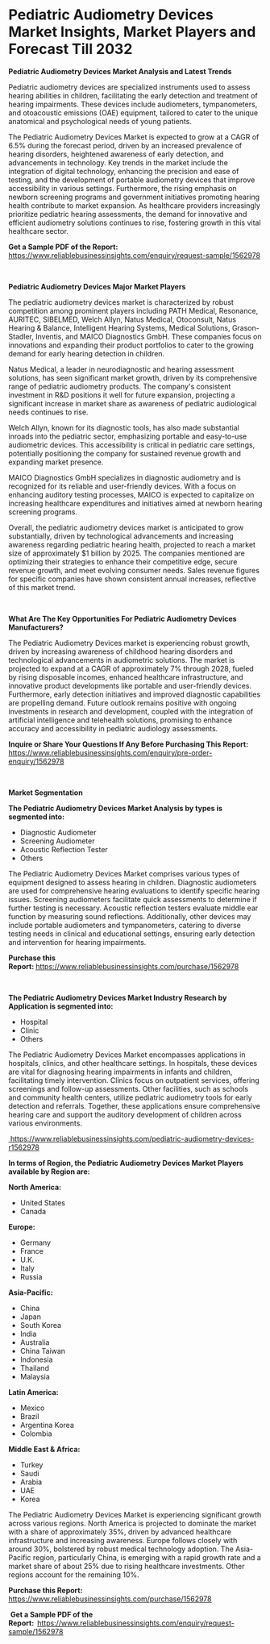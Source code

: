 <p><h1>Pediatric Audiometry Devices Market Insights, Market Players and Forecast Till 2032</h1></p><p><strong>Pediatric Audiometry Devices Market Analysis and Latest Trends</strong></p>
<p><p>Pediatric audiometry devices are specialized instruments used to assess hearing abilities in children, facilitating the early detection and treatment of hearing impairments. These devices include audiometers, tympanometers, and otoacoustic emissions (OAE) equipment, tailored to cater to the unique anatomical and psychological needs of young patients. </p><p>The Pediatric Audiometry Devices Market is expected to grow at a CAGR of 6.5% during the forecast period, driven by an increased prevalence of hearing disorders, heightened awareness of early detection, and advancements in technology. Key trends in the market include the integration of digital technology, enhancing the precision and ease of testing, and the development of portable audiometry devices that improve accessibility in various settings. Furthermore, the rising emphasis on newborn screening programs and government initiatives promoting hearing health contribute to market expansion. As healthcare providers increasingly prioritize pediatric hearing assessments, the demand for innovative and efficient audiometry solutions continues to rise, fostering growth in this vital healthcare sector.</p></p>
<p><strong>Get a Sample PDF of the Report:&nbsp;</strong> <a href="https://www.reliablebusinessinsights.com/enquiry/request-sample/1562978?utm_campaign=1873&utm_medium=2&utm_source=Github&utm_content=ia&utm_term=16042025&utm_id=pediatric-audiometry-devices">https://www.reliablebusinessinsights.com/enquiry/request-sample/1562978</a></p>
<p>&nbsp;</p>
<p><strong>Pediatric Audiometry Devices Major Market Players</strong></p>
<p><p>The pediatric audiometry devices market is characterized by robust competition among prominent players including PATH Medical, Resonance, AURITEC, SIBELMED, Welch Allyn, Natus Medical, Otoconsult, Natus Hearing & Balance, Intelligent Hearing Systems, Medical Solutions, Grason-Stadler, Inventis, and MAICO Diagnostics GmbH. These companies focus on innovations and expanding their product portfolios to cater to the growing demand for early hearing detection in children.</p><p>Natus Medical, a leader in neurodiagnostic and hearing assessment solutions, has seen significant market growth, driven by its comprehensive range of pediatric audiometry products. The company's consistent investment in R&D positions it well for future expansion, projecting a significant increase in market share as awareness of pediatric audiological needs continues to rise.</p><p>Welch Allyn, known for its diagnostic tools, has also made substantial inroads into the pediatric sector, emphasizing portable and easy-to-use audiometric devices. This accessibility is critical in pediatric care settings, potentially positioning the company for sustained revenue growth and expanding market presence.</p><p>MAICO Diagnostics GmbH specializes in diagnostic audiometry and is recognized for its reliable and user-friendly devices. With a focus on enhancing auditory testing processes, MAICO is expected to capitalize on increasing healthcare expenditures and initiatives aimed at newborn hearing screening programs.</p><p>Overall, the pediatric audiometry devices market is anticipated to grow substantially, driven by technological advancements and increasing awareness regarding pediatric hearing health, projected to reach a market size of approximately $1 billion by 2025. The companies mentioned are optimizing their strategies to enhance their competitive edge, secure revenue growth, and meet evolving consumer needs. Sales revenue figures for specific companies have shown consistent annual increases, reflective of this market trend.</p></p>
<p>&nbsp;</p>
<p><strong>What Are The Key Opportunities For Pediatric Audiometry Devices Manufacturers?</strong></p>
<p><p>The Pediatric Audiometry Devices market is experiencing robust growth, driven by increasing awareness of childhood hearing disorders and technological advancements in audiometric solutions. The market is projected to expand at a CAGR of approximately 7% through 2028, fueled by rising disposable incomes, enhanced healthcare infrastructure, and innovative product developments like portable and user-friendly devices. Furthermore, early detection initiatives and improved diagnostic capabilities are propelling demand. Future outlook remains positive with ongoing investments in research and development, coupled with the integration of artificial intelligence and telehealth solutions, promising to enhance accuracy and accessibility in pediatric audiology assessments.</p></p>
<p><strong>Inquire or Share Your Questions If Any Before Purchasing This Report:</strong> <a href="https://www.reliablebusinessinsights.com/enquiry/pre-order-enquiry/1562978?utm_campaign=1873&utm_medium=2&utm_source=Github&utm_content=ia&utm_term=16042025&utm_id=pediatric-audiometry-devices">https://www.reliablebusinessinsights.com/enquiry/pre-order-enquiry/1562978</a></p>
<p>&nbsp;</p>
<p><strong>Market Segmentation</strong></p>
<p><strong>The Pediatric Audiometry Devices Market Analysis by types is segmented into:</strong></p>
<p><ul><li>Diagnostic Audiometer</li><li>Screening Audiometer</li><li>Acoustic Reflection Tester</li><li>Others</li></ul></p>
<p><p>The Pediatric Audiometry Devices Market comprises various types of equipment designed to assess hearing in children. Diagnostic audiometers are used for comprehensive hearing evaluations to identify specific hearing issues. Screening audiometers facilitate quick assessments to determine if further testing is necessary. Acoustic reflection testers evaluate middle ear function by measuring sound reflections. Additionally, other devices may include portable audiometers and tympanometers, catering to diverse testing needs in clinical and educational settings, ensuring early detection and intervention for hearing impairments.</p></p>
<p><strong>Purchase this Report:&nbsp;</strong><a href="https://www.reliablebusinessinsights.com/purchase/1562978?utm_campaign=1873&utm_medium=2&utm_source=Github&utm_content=ia&utm_term=16042025&utm_id=pediatric-audiometry-devices">https://www.reliablebusinessinsights.com/purchase/1562978</a></p>
<p>&nbsp;</p>
<p><strong>The Pediatric Audiometry Devices Market Industry Research by Application is segmented into:</strong></p>
<p><ul><li>Hospital</li><li>Clinic</li><li>Others</li></ul></p>
<p><p>The Pediatric Audiometry Devices Market encompasses applications in hospitals, clinics, and other healthcare settings. In hospitals, these devices are vital for diagnosing hearing impairments in infants and children, facilitating timely intervention. Clinics focus on outpatient services, offering screenings and follow-up assessments. Other facilities, such as schools and community health centers, utilize pediatric audiometry tools for early detection and referrals. Together, these applications ensure comprehensive hearing care and support the auditory development of children across various environments.</p></p>
<p><a href="https://www.reliablebusinessinsights.com/pediatric-audiometry-devices-r1562978?utm_campaign=1873&utm_medium=2&utm_source=Github&utm_content=ia&utm_term=16042025&utm_id=pediatric-audiometry-devices">&nbsp;https://www.reliablebusinessinsights.com/pediatric-audiometry-devices-r1562978</a></p>
<p><strong>In terms of Region, the Pediatric Audiometry Devices Market Players available by Region are:</strong></p>
<p>
    <p> <strong> North America: </strong>
        <ul>
            <li>United States</li>
            <li>Canada</li>
        </ul>
        </p> 
    <p> <strong> Europe: </strong>
        <ul>
            <li>Germany</li>
            <li>France</li>
            <li>U.K.</li>
            <li>Italy</li>
            <li>Russia</li>
        </ul>
        </p> 
    <p> <strong> Asia-Pacific: </strong>
        <ul>
            <li>China</li>
            <li>Japan</li>
            <li>South Korea</li>
            <li>India</li>
            <li>Australia</li>
            <li>China Taiwan</li>
            <li>Indonesia</li>
            <li>Thailand</li>
            <li>Malaysia</li>
        </ul>
        </p> 
    <p> <strong> Latin America: </strong>
        <ul>
            <li>Mexico</li>
            <li>Brazil</li>
            <li>Argentina Korea</li>
            <li>Colombia</li>
        </ul>
        </p> 
    <p> <strong> Middle East & Africa: </strong>
        <ul>
            <li>Turkey</li>
            <li>Saudi</li>
            <li>Arabia</li>
            <li>UAE</li>
            <li>Korea</li>
        </ul>
    </p>
    </p>
<p><p>The Pediatric Audiometry Devices Market is experiencing significant growth across various regions. North America is projected to dominate the market with a share of approximately 35%, driven by advanced healthcare infrastructure and increasing awareness. Europe follows closely with around 30%, bolstered by robust medical technology adoption. The Asia-Pacific region, particularly China, is emerging with a rapid growth rate and a market share of about 25% due to rising healthcare investments. Other regions account for the remaining 10%.</p></p>
<p><strong>Purchase this Report: </strong><a href="https://www.reliablebusinessinsights.com/purchase/1562978?utm_campaign=1873&utm_medium=2&utm_source=Github&utm_content=ia&utm_term=16042025&utm_id=pediatric-audiometry-devices">https://www.reliablebusinessinsights.com/purchase/1562978</a></p>
<p>&nbsp;<strong>Get a Sample PDF of the Report:&nbsp;&nbsp;</strong><a href="https://www.reliablebusinessinsights.com/enquiry/request-sample/1562978?utm_campaign=1873&utm_medium=2&utm_source=Github&utm_content=ia&utm_term=16042025&utm_id=pediatric-audiometry-devices">https://www.reliablebusinessinsights.com/enquiry/request-sample/1562978</a></p>
<p><strong></strong></p>
<p><p></p><p></p><p></p></p>